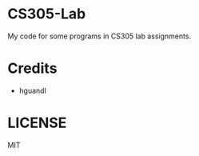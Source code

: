 # CS305-Lab

My code for some programs in CS305 lab assignments.

# Credits

- hguandl

# LICENSE

MIT
